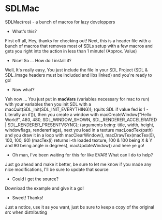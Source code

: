 SDLMac
======

SDLMac(ros) - a bunch of macros for lazy developpers

- What's this?

First off all, Hey, thanks for checking out! Next, this is a header file with a bunch of macros that removes most of SDLs setup with a few macros and gets you right into the action in less than 1 minute! (Approx. Value)

- Nice! So ... How do I install it?

Well, It's really easy, You just include the file in your SDL Project (SDL & SDL_Image headers must be included and libs linked) and you're ready to go!

- Now what?

Yeh now ... You just put in __macVars__ (variables necessary for mac to run) with your variables then you init SDL with a macQuit(SDL_Init(SDL_INIT_EVERYTHING)); (quits SDL if value fed is 1 - Literally an if()), then you create a window with
macCreateWindow("Hello World!", 480, 480, SDL_WINDOW_SHOWN, SDL_RENDERER_ACCELERATED | SDL_RENDERER_PRESENTVSYNC); (arguments being: title, width, height, windowflags, rendererflags), next you load in a texture macLoadTex(path) and you draw it in a loop with macClearWindow(), macDrawTex(macTex(0), 100, 100, 90) (macTex(i) returns i-th loaded texture, 100 & 100 being X & Y and 90 being angle in degrees), macUpdateWindow() and here ye go!

- Oh man, I've been waiting for this for like EVAR! What can I do to help?

Just go ahead and make it better, be sure to let me know if you made any nice modifications, I'll be sure to update that source

- Could i get the source?

Download the example and give it a go!


- Sweet! Thanks!

Just a notice, use it as you want, just be sure to keep a copy of the original src when distributing
